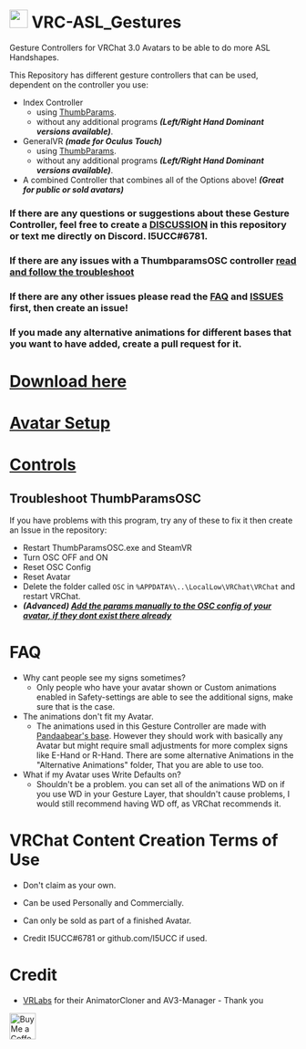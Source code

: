 # <img src="https://user-images.githubusercontent.com/43730681/176920686-1539fd29-3dad-46a8-9f88-f938d8639b54.png" width="32" height="32">  VRC-ASL_Gestures
Gesture Controllers for VRChat 3.0 Avatars to be able to do more ASL Handshapes. 

This Repository has different gesture controllers that can be used, dependent on the controller you use:
- Index Controller
  - using [ThumbParams](https://github.com/I5UCC/VRC-ASL_Gestures/blob/954e2dc852c1f07d76ef352c9473eb8412aaf3a1/ThumbParamsInfo.md).
  - without any additional programs ***(Left/Right Hand Dominant versions available)***.
- GeneralVR ***(made for Oculus Touch)***
  - using [ThumbParams](https://github.com/I5UCC/VRC-ASL_Gestures/blob/954e2dc852c1f07d76ef352c9473eb8412aaf3a1/ThumbParamsInfo.md).
  - without any additional programs ***(Left/Right Hand Dominant versions available)***.
 - A combined Controller that combines all of the Options above! ***(Great for public or sold avatars)***
 

### If there are any questions or suggestions about these Gesture Controller, feel free to create a [DISCUSSION](https://github.com/I5UCC/VRC-ASL_Gestures/discussions) in this repository or text me directly on Discord. **I5UCC#6781**. 

### If there are any issues with a ThumbparamsOSC controller [read and follow the troubleshoot](https://github.com/I5UCC/VRCThumbParamsOSC#troubleshoot)

### If there are any other issues please read the [FAQ](#faq) and [ISSUES](https://github.com/I5UCC/VRC-ASL_Gestures/issues) first, then create an issue!<br/>

### If you made any alternative animations for different bases that you want to have added, create a pull request for it.


# [Download here](https://github.com/I5UCC/VRC-ASL_Gestures/releases/tag/v2.1.0)

# [Avatar Setup](https://github.com/I5UCC/VRC-ASL_Gestures/blob/20e052b81f5b873e2009c377dbc2d931c9fd4780/Setup.md)

# [Controls](https://github.com/I5UCC/VRC-ASL_Gestures/blob/3484bdb7e4780a9172eed7b5eba9af12189baf7b/Controls.md)

## Troubleshoot ThumbParamsOSC

If you have problems with this program, try any of these to fix it then create an Issue in the repository:
- Restart ThumbParamsOSC.exe and SteamVR
- Turn OSC OFF and ON
- Reset OSC Config
- Reset Avatar
- Delete the folder called `OSC` in `%APPDATA%\..\LocalLow\VRChat\VRChat` and restart VRChat.
- ***(Advanced) [Add the params manually to the OSC config of your avatar, if they dont exist there already](https://docs.vrchat.com/docs/osc-avatar-parameters)***

# FAQ

- Why cant people see my signs sometimes?
  - Only people who have your avatar shown or Custom animations enabled in Safety-settings are able to see the additional signs, make sure that is the case.
- The animations don't fit my Avatar.
  - The animations used in this Gesture Controller are made with [Pandaabear's base](https://pandaabear.gumroad.com/l/pAxQR). However they should work with basically any Avatar but might require small adjustments for more complex signs like E-Hand or R-Hand. There are some alternative Animations in the 
"Alternative Animations" folder, That you are able to use too. 
- What if my Avatar uses Write Defaults on?
  - Shouldn't be a problem. you can set all of the animations WD on if you use WD in your Gesture Layer, that shouldn't cause problems, I would still recommend having WD off, as VRChat recommends it.
  
# VRChat Content Creation Terms of Use

- Don't claim as your own.

- Can be used Personally and Commercially.

- Can only be sold as part of a finished Avatar.

- Credit I5UCC#6781 or github.com/I5UCC if used.

# Credit
- [VRLabs](https://github.com/VRLabs) for their AnimatorCloner and AV3-Manager - Thank you

<a href='https://ko-fi.com/i5ucc' target='_blank'><img height='35' style='border:0px;height:46px;' src='https://az743702.vo.msecnd.net/cdn/kofi3.png?v=0' border='0' alt='Buy Me a Coffee at ko-fi.com' />

